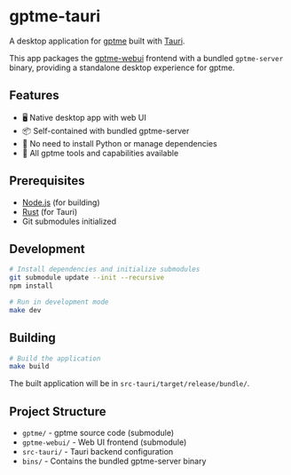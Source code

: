# gptme-tauri

A desktop application for [gptme](https://github.com/gptme/gptme) built with [Tauri](https://tauri.app/).

This app packages the [gptme-webui](https://github.com/gptme/gptme-webui) frontend with a bundled `gptme-server` binary, providing a standalone desktop experience for gptme.

## Features

- 🖥️ Native desktop app with web UI
- 📦 Self-contained with bundled gptme-server
- 🚀 No need to install Python or manage dependencies
- 🔧 All gptme tools and capabilities available

## Prerequisites

- [Node.js](https://nodejs.org/) (for building)
- [Rust](https://rustup.rs/) (for Tauri)
- Git submodules initialized

## Development

```bash
# Install dependencies and initialize submodules
git submodule update --init --recursive
npm install

# Run in development mode
make dev
```

## Building

```bash
# Build the application
make build
```

The built application will be in `src-tauri/target/release/bundle/`.

## Project Structure

- `gptme/` - gptme source code (submodule)
- `gptme-webui/` - Web UI frontend (submodule)
- `src-tauri/` - Tauri backend configuration
- `bins/` - Contains the bundled gptme-server binary
